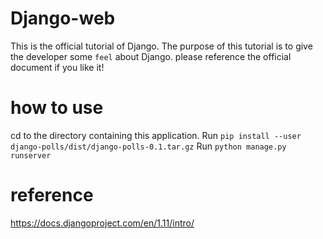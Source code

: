 # Django-web
This is the official tutorial of Django. The purpose of this tutorial is to give the developer some `feel` about Django.
please reference the official document if you like it!
# how to use
cd to the directory containing this application.
Run `pip install --user django-polls/dist/django-polls-0.1.tar.gz`
Run `python manage.py runserver`
# reference
https://docs.djangoproject.com/en/1.11/intro/
